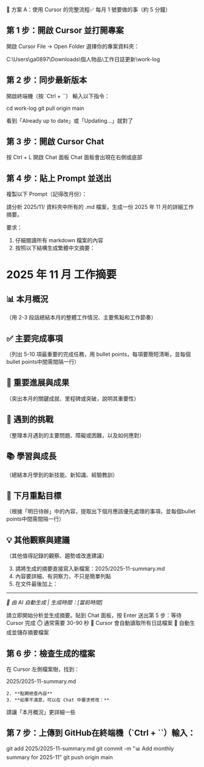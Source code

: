 🎯 方案 A：使用 Cursor 的完整流程✅ 每月 1 號要做的事（約 5 分鐘）

## 第 1 步：開啟 Cursor 並打開專案
開啟 Cursor
File → Open Folder
選擇你的專案資料夾：

   C:\Users\ga0897\Downloads\個人物品\工作日誌更新\work-log


## 第 2 步：同步最新版本
開啟終端機（按 `Ctrl + ``）
輸入以下指令：

cd work-log
git pull origin main

看到「Already up to date」或「Updating...」就對了


## 第 3 步：開啟 Cursor Chat

按 Ctrl + L 開啟 Chat 面板
Chat 面板會出現在右側或底部


## 第 4 步：貼上 Prompt 並送出

複製以下 Prompt（記得改月份）：

請分析 2025/11/ 資料夾中所有的 .md 檔案，生成一份 2025 年 11 月的詳細工作摘要。

要求：
1. 仔細閱讀所有 markdown 檔案的內容
2. 按照以下結構生成繁體中文摘要：

# 2025 年 11 月 工作摘要

## 📊 本月概況
（用 2-3 段話總結本月的整體工作情況、主要焦點和工作節奏）

## ✅ 主要完成事項
（列出 5-10 項最重要的完成任務，用 bullet points，每項要簡短清晰，並每個bullet points中間需間隔一行）

## 🎯 重要進展與成果
（突出本月的關鍵成就、里程碑或突破，說明其重要性）

## 🤔 遇到的挑戰
（整理本月遇到的主要問題、障礙或困難，以及如何應對）

## 📚 學習與成長
（總結本月學到的新技能、新知識、經驗教訓）

## 🔮 下月重點目標
（根據「明日待辦」中的內容，提取出下個月應該優先處理的事項，並每個bullet points中間需間隔一行）

## 💡 其他觀察與建議
（其他值得記錄的觀察、趨勢或改進建議）

3. 請將生成的摘要直接寫入新檔案：2025/2025-11-summary.md
4. 內容要詳細、有洞察力，不只是簡單列點
5. 在文件最後加上：

---
*🤖 由 AI 自動生成 | 生成時間：[當前時間]*

請立即開始分析並生成摘要。貼到 Chat 面板，按 Enter 送出第 5 步：等待 Cursor 完成
⏱️ 通常需要 30-90 秒
📝 Cursor 會自動讀取所有日誌檔案
💾 自動生成並儲存摘要檔案

## 第 6 步：檢查生成的檔案
在 Cursor 左側檔案樹，找到：

   2025/2025-11-summary.md
```
2. **點開檢查內容**
3. **如果不滿意，可以在 Chat 中要求修改：**
```
   請讓「本月概況」更詳細一些
   
## 第 7 步：上傳到 GitHub在終端機（`Ctrl + ``）輸入：

git add 2025/2025-11-summary.md
git commit -m "📊 Add monthly summary for 2025-11"
git push origin main